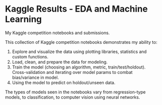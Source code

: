 # Kaggle Results - EDA and Machine Learning
My Kaggle competition notebooks and submissions. 

This collection of Kaggle competition notebooks demonstrates my ability to:

1. Explore and visualize the data using plotting libraries, statistics and custom functions.
2. Load, clean, and prepare the data for modeling.
3. Train the model (choosing an algorithm, metric, train/test/holdout). Cross-validation and iterating over model params to combat bias/variance in model.
4. Using the model to predict on holdout/unseen data. 

The types of models seen in the notebooks vary from regression-type models, to classification, to computer vision using neural networks.
